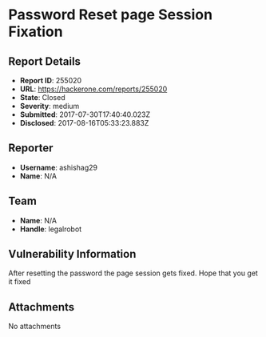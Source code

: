 # Password Reset page Session Fixation

## Report Details
- **Report ID**: 255020
- **URL**: https://hackerone.com/reports/255020
- **State**: Closed
- **Severity**: medium
- **Submitted**: 2017-07-30T17:40:40.023Z
- **Disclosed**: 2017-08-16T05:33:23.883Z

## Reporter
- **Username**: ashishag29
- **Name**: N/A

## Team
- **Name**: N/A
- **Handle**: legalrobot

## Vulnerability Information
After resetting the password the page session gets fixed.
Hope that you get it fixed

## Attachments
No attachments
